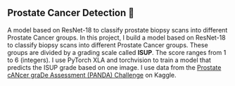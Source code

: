 ## Prostate Cancer Detection 🔬
A model based on ResNet-18 to classify prostate biopsy scans into different Prostate Cancer groups.
In this project, I build a model based on ResNet-18 to classify biopsy scans into different Prostate Cancer groups. These groups are divided by a grading scale called **ISUP**. The score ranges from 1 to 6 (integers). I use PyTorch XLA and torchvision to train a model that predicts the ISUP grade based on one image. I use data from the [Prostate cANcer graDe Assessment (PANDA) Challenge](https://www.kaggle.com/c/prostate-cancer-grade-assessment) on Kaggle.
